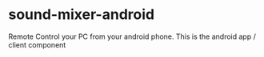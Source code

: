 # sound-mixer-android
Remote Control your PC from your android phone. This is the android app / client component 
